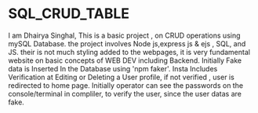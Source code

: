 # SQL_CRUD_TABLE
I am Dhairya Singhal,
This is a basic project , on CRUD operations using mySQL Database.
the project involves Node js,express js & ejs , SQL, and JS.
their is not much styling added to the webpages, it is very fundamental website on basic concepts of WEB DEV including Backend.
Initially Fake data is Inserted In the Database using 'npm faker'.
Insta Includes Verification at Editing or Deleting a User profile, if not verified , user is redirected to home page.
Initially operator can see the passwords on the console/terminal in compliler, to verify the user, since the user datas are fake.
